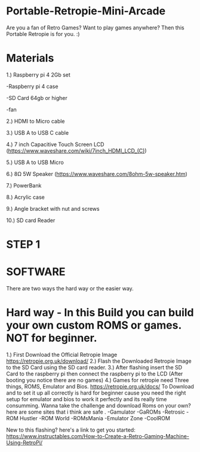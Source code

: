 # Portable-Retropie-Mini-Arcade
Are you a fan of Retro Games? Want to play games anywhere? Then this Portable Retropie is for you. :)



# Materials
1.) Raspberry pi 4 2Gb set 

-Raspberry pi 4 case

-SD Card 64gb or higher

-fan

2.) HDMI to Micro cable

3.) USB A to USB C cable

4.) 7 inch Capacitive Touch Screen LCD (https://www.waveshare.com/wiki/7inch_HDMI_LCD_(C))

5.) USB A to USB Micro

6.) 8Ω 5W Speaker (https://www.waveshare.com/8ohm-5w-speaker.htm)

7.) PowerBank

8.) Acrylic case

9.) Angle bracket with nut and screws

10.) SD card Reader

# STEP 1
# SOFTWARE
There are two ways the hard way or the easier way.
# Hard way - In this Build you can build your own custom ROMS or games. NOT for beginner.
1.) First Download the Official Retropie Image https://retropie.org.uk/download/
2.) Flash the Downloaded Retropie Image to the SD Card using the SD card reader. 
3.) After flashing insert the SD Card to the raspberry pi then connect the raspberry pi to the LCD (After booting you notice there are no games)
4.) Games for retropie need Three things, ROMS, Emulator and Bios. https://retropie.org.uk/docs/
To Download and to set it up all correctly is hard for beginner cause you need the right setup  for emulator and bios to work it perfectly and its really time consumming. 
Wanna take the challenge and download Roms on your own? here are some sites that i think are safe .
-Gamulator
-GaROMs
-Retrosic
-ROM Hustler
-ROM World
-ROMsMania
-Emulator Zone
-CoolROM

New to this flashing? here's a link to get you started: https://www.instructables.com/How-to-Create-a-Retro-Gaming-Machine-Using-RetroPi/

# 
